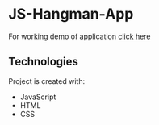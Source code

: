 # JS-Hangman-App
For working demo of application [click here](https://jshangman.netlify.app/)

## Technologies
Project is created with:
* JavaScript
* HTML
* CSS